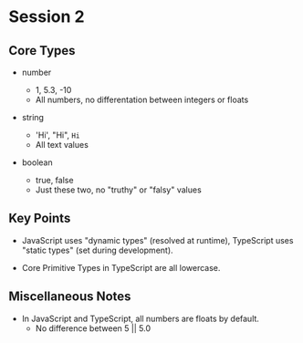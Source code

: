 # Session 2

## Core Types

* number 
    * 1, 5.3, -10 
    * All numbers, no differentation between integers or floats

* string
    * 'Hi', "Hi", `Hi`
    * All text values

* boolean
    * true, false
    * Just these two, no "truthy" or "falsy" values

## Key Points

* JavaScript uses "dynamic types" (resolved at runtime), TypeScript uses "static types" (set during development).

* Core Primitive Types in TypeScript are all lowercase.

## Miscellaneous Notes

* In JavaScript and TypeScript, all numbers are floats by default.
    * No difference between 5 || 5.0


